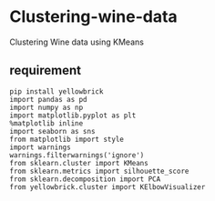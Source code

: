 # Clustering-wine-data
Clustering Wine data using KMeans

## requirement
```
pip install yellowbrick
import pandas as pd
import numpy as np
import matplotlib.pyplot as plt
%matplotlib inline
import seaborn as sns
from matplotlib import style
import warnings
warnings.filterwarnings('ignore')
from sklearn.cluster import KMeans
from sklearn.metrics import silhouette_score
from sklearn.decomposition import PCA
from yellowbrick.cluster import KElbowVisualizer
```
